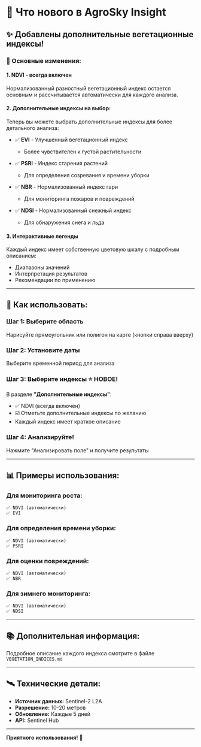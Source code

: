 # 🎉 Что нового в AgroSky Insight

## ✨ Добавлены дополнительные вегетационные индексы!

### 🌟 Основные изменения:

#### 1. **NDVI - всегда включен**
Нормализованный разностный вегетационный индекс остается основным и рассчитывается автоматически для каждого анализа.

#### 2. **Дополнительные индексы на выбор:**
Теперь вы можете выбрать дополнительные индексы для более детального анализа:

- ✅ **EVI** - Улучшенный вегетационный индекс
  - Более чувствителен к густой растительности

- ✅ **PSRI** - Индекс старения растений
  - Для определения созревания и времени уборки

- ✅ **NBR** - Нормализованный индекс гари
  - Для мониторинга пожаров и повреждений

- ✅ **NDSI** - Нормализованный снежный индекс
  - Для обнаружения снега и льда

#### 3. **Интерактивные легенды**
Каждый индекс имеет собственную цветовую шкалу с подробным описанием:
- Диапазоны значений
- Интерпретация результатов
- Рекомендации по применению

---

## 🎯 Как использовать:

### Шаг 1: Выберите область
Нарисуйте прямоугольник или полигон на карте (кнопки справа вверху)

### Шаг 2: Установите даты
Выберите временной период для анализа

### Шаг 3: Выберите индексы ⭐ НОВОЕ!
В разделе **"Дополнительные индексы"**:
- ✅ NDVI (всегда включен)
- ☑️ Отметьте дополнительные индексы по желанию
- Каждый индекс имеет краткое описание

### Шаг 4: Анализируйте!
Нажмите "Анализировать поле" и получите результаты

---

## 📊 Примеры использования:

### Для мониторинга роста:
```
✅ NDVI (автоматически)
✅ EVI
```

### Для определения времени уборки:
```
✅ NDVI (автоматически)
✅ PSRI
```

### Для оценки повреждений:
```
✅ NDVI (автоматически)  
✅ NBR
```

### Для зимнего мониторинга:
```
✅ NDVI (автоматически)
✅ NDSI
```

---

## 📚 Дополнительная информация:

Подробное описание каждого индекса смотрите в файле `VEGETATION_INDICES.md`

---

## 🛰️ Технические детали:

- **Источник данных:** Sentinel-2 L2A
- **Разрешение:** 10-20 метров
- **Обновление:** Каждые 5 дней
- **API:** Sentinel Hub

---

**Приятного использования!** 🌾

